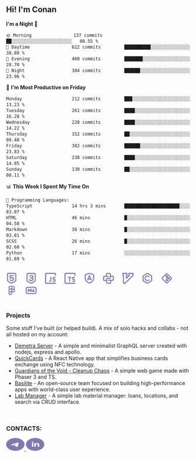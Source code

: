 ## Hi! I'm Conan

<!--START_SECTION:waka-->
**I'm a Night 🦉** 

```text
🌞 Morning                137 commits         ██░░░░░░░░░░░░░░░░░░░░░░░   08.55 % 
🌆 Daytime                622 commits         ██████████░░░░░░░░░░░░░░░   38.80 % 
🌃 Evening                460 commits         ███████░░░░░░░░░░░░░░░░░░   28.70 % 
🌙 Night                  384 commits         ██████░░░░░░░░░░░░░░░░░░░   23.96 % 
```
📅 **I'm Most Productive on Friday** 

```text
Monday                   212 commits         ███░░░░░░░░░░░░░░░░░░░░░░   13.23 % 
Tuesday                  261 commits         ████░░░░░░░░░░░░░░░░░░░░░   16.28 % 
Wednesday                228 commits         ████░░░░░░░░░░░░░░░░░░░░░   14.22 % 
Thursday                 152 commits         ██░░░░░░░░░░░░░░░░░░░░░░░   09.48 % 
Friday                   382 commits         ██████░░░░░░░░░░░░░░░░░░░   23.83 % 
Saturday                 238 commits         ████░░░░░░░░░░░░░░░░░░░░░   14.85 % 
Sunday                   130 commits         ██░░░░░░░░░░░░░░░░░░░░░░░   08.11 % 
```


📊 **This Week I Spent My Time On** 

```text
💬 Programming Languages: 
TypeScript               14 hrs 3 mins       █████████████████████░░░░   83.07 % 
HTML                     46 mins             █░░░░░░░░░░░░░░░░░░░░░░░░   04.58 % 
Markdown                 38 mins             █░░░░░░░░░░░░░░░░░░░░░░░░   03.81 % 
SCSS                     26 mins             █░░░░░░░░░░░░░░░░░░░░░░░░   02.60 % 
Python                   17 mins             ░░░░░░░░░░░░░░░░░░░░░░░░░   01.69 % 
```


<!--END_SECTION:waka-->

<br>

<div align="left">
  <img src="icons/skills/html.svg" width="30" alt="html5"/>
  <img width="15"/>
  <img src="icons/skills/css.svg" width="30" alt="css"/>
  <img width="15"/>
  <img src="icons/skills/javascript.svg" width="30" alt="javascript"/>
  <img width="15"/>
  <img src="icons/skills/typescript.svg" width="30" alt="typescript"/>
  <img width="15"/>
  <img src="icons/skills/angular.svg" width="30" alt="angular"/>
  <img width="15"/>
  <img src="icons/skills/python.svg" width="30" alt="python"/>
  <img width="15"/>
  <img src="icons/skills/vim.svg" width="30" alt="vim"/>
  <img width="15"/>
  <img src="icons/skills/c.svg" width="30" alt="c"/>
  <img width="15"/>
  <img src="icons/skills/git.svg" width="30" alt="git"/>
  <img width="15"/>
  <img src="icons/skills/figma.svg" width="30" alt="figma"/>
  <img width="15"/>
  <img src="icons/skills/markdown.svg" width="30" alt="markdown"/>
</div>

<br>

### Projects
Some stuff I’ve built (or helped build). A mix of solo hacks and collabs - not all hosted on my account:
- [Demetra Server](https://github.com/demetra-project/server) -  A simple and minimalist GraphQL server created with nodejs, express and apollo.  
- [QuickCards](https://github.com/Pako3549/QuickCards) - A React Native app that simplifies business cards exchange using NFC technology.  
- [Guardians of the Void - Cleanup Chaos](https://github.com/guardians-of-the-void/cleanup-chaos) - A simple web game made with Phaser 3 and TS.  
- [Basilite](https://github.com/basilite) - An open-source team focused on building high-performance apps with world-class user experience.  
- [Lab Manager](https://github.com/blvckspider/it-lab-manager) - A simple lab material manager: loans, locations, and search via CRUD interface.

<br>

### CONTACTS:
<div align="left">
  <a href="https://t.me/gkkconan">
    <img src="icons/contacts/telegram.svg" width="50" height="35" alt="telegram"/>
  </a>
  <a href="https://www.linkedin.com/in/gkkconan">
    <img src="icons/contacts/linkedin.svg" width="50" height="35" alt="linkedin"/>
  </a>
</div>